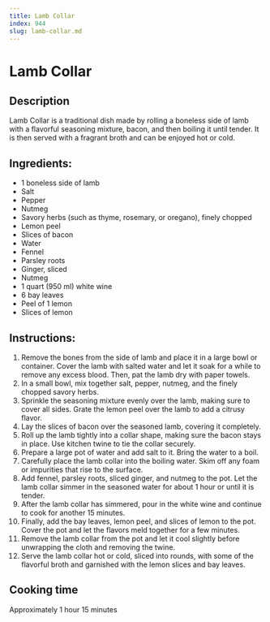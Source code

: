 ```yaml
---
title: Lamb Collar
index: 944
slug: lamb-collar.md
---
```


# Lamb Collar

## Description
Lamb Collar is a traditional dish made by rolling a boneless side of lamb with a flavorful seasoning mixture, bacon, and then boiling it until tender. It is then served with a fragrant broth and can be enjoyed hot or cold.

## Ingredients:
- 1 boneless side of lamb
- Salt
- Pepper
- Nutmeg
- Savory herbs (such as thyme, rosemary, or oregano), finely chopped
- Lemon peel
- Slices of bacon
- Water
- Fennel
- Parsley roots
- Ginger, sliced
- Nutmeg
- 1 quart (950 ml) white wine
- 6 bay leaves
- Peel of 1 lemon
- Slices of lemon

## Instructions:
1. Remove the bones from the side of lamb and place it in a large bowl or container. Cover the lamb with salted water and let it soak for a while to remove any excess blood. Then, pat the lamb dry with paper towels.
2. In a small bowl, mix together salt, pepper, nutmeg, and the finely chopped savory herbs.
3. Sprinkle the seasoning mixture evenly over the lamb, making sure to cover all sides. Grate the lemon peel over the lamb to add a citrusy flavor.
4. Lay the slices of bacon over the seasoned lamb, covering it completely.
5. Roll up the lamb tightly into a collar shape, making sure the bacon stays in place. Use kitchen twine to tie the collar securely.
6. Prepare a large pot of water and add salt to it. Bring the water to a boil.
7. Carefully place the lamb collar into the boiling water. Skim off any foam or impurities that rise to the surface.
8. Add fennel, parsley roots, sliced ginger, and nutmeg to the pot. Let the lamb collar simmer in the seasoned water for about 1 hour or until it is tender.
9. After the lamb collar has simmered, pour in the white wine and continue to cook for another 15 minutes.
10. Finally, add the bay leaves, lemon peel, and slices of lemon to the pot. Cover the pot and let the flavors meld together for a few minutes.
11. Remove the lamb collar from the pot and let it cool slightly before unwrapping the cloth and removing the twine.
12. Serve the lamb collar hot or cold, sliced into rounds, with some of the flavorful broth and garnished with the lemon slices and bay leaves.

## Cooking time
Approximately 1 hour 15 minutes
